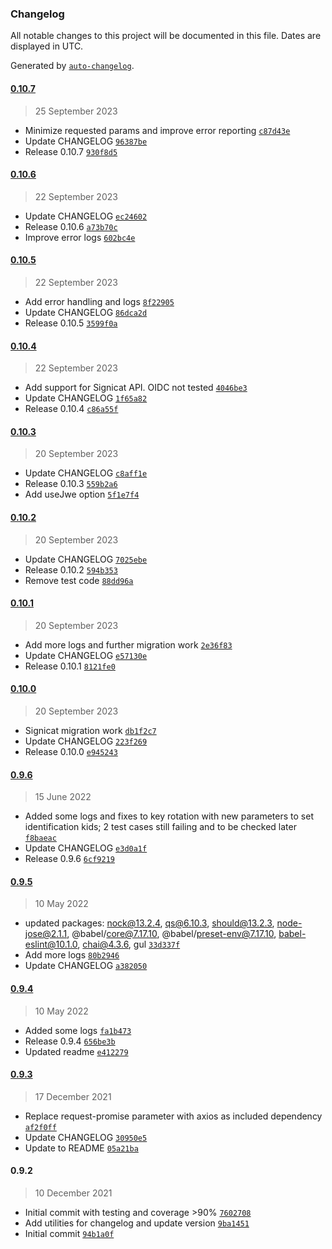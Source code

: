 ### Changelog

All notable changes to this project will be documented in this file. Dates are displayed in UTC.

Generated by [`auto-changelog`](https://github.com/CookPete/auto-changelog).

#### [0.10.7](https://github.com/iloapplications/signicat/compare/0.10.6...0.10.7)

> 25 September 2023

- Minimize requested params and improve error reporting [`c87d43e`](https://github.com/iloapplications/signicat/commit/c87d43e412ce829da963df1a2b6a8af9ea7a266d)
- Update CHANGELOG [`96387be`](https://github.com/iloapplications/signicat/commit/96387befe1145f2454a85225f05dae67a90203df)
- Release 0.10.7 [`930f8d5`](https://github.com/iloapplications/signicat/commit/930f8d5e4153d24172aa086b5aa71916f9b41322)

#### [0.10.6](https://github.com/iloapplications/signicat/compare/0.10.5...0.10.6)

> 22 September 2023

- Update CHANGELOG [`ec24602`](https://github.com/iloapplications/signicat/commit/ec2460248b9c2ade4cbbd46a167d0912a73a6933)
- Release 0.10.6 [`a73b70c`](https://github.com/iloapplications/signicat/commit/a73b70c87a895d0bbd1a1f048a22c987f484261e)
- Improve error logs [`602bc4e`](https://github.com/iloapplications/signicat/commit/602bc4edcb1e96828701d408589f04c2c7fd8d57)

#### [0.10.5](https://github.com/iloapplications/signicat/compare/0.10.4...0.10.5)

> 22 September 2023

- Add error handling and logs [`8f22905`](https://github.com/iloapplications/signicat/commit/8f2290581187b8733a57aba2ba9bcd6851235889)
- Update CHANGELOG [`86dca2d`](https://github.com/iloapplications/signicat/commit/86dca2db88758e18d275d86eadb2eed7e8c1f034)
- Release 0.10.5 [`3599f0a`](https://github.com/iloapplications/signicat/commit/3599f0a98d999f6ad5dd9184bf5c825dc68a8e55)

#### [0.10.4](https://github.com/iloapplications/signicat/compare/0.10.3...0.10.4)

> 22 September 2023

- Add support for Signicat API. OIDC not tested [`4046be3`](https://github.com/iloapplications/signicat/commit/4046be376a0890289ab40d162ab6f1ffa7862666)
- Update CHANGELOG [`1f65a82`](https://github.com/iloapplications/signicat/commit/1f65a825d6881a0cfbfab822cc9d6c350b366f12)
- Release 0.10.4 [`c86a55f`](https://github.com/iloapplications/signicat/commit/c86a55fe41e14443f8a2e7f231fd5f38a4edab7b)

#### [0.10.3](https://github.com/iloapplications/signicat/compare/0.10.2...0.10.3)

> 20 September 2023

- Update CHANGELOG [`c8aff1e`](https://github.com/iloapplications/signicat/commit/c8aff1e1cb9b3ab7a6f953426427d276e68bf545)
- Release 0.10.3 [`559b2a6`](https://github.com/iloapplications/signicat/commit/559b2a6ef62792c59f13f7752a527a2967b36064)
- Add useJwe option [`5f1e7f4`](https://github.com/iloapplications/signicat/commit/5f1e7f4b8f728fa5f55d798187e1a98b441c43af)

#### [0.10.2](https://github.com/iloapplications/signicat/compare/0.10.1...0.10.2)

> 20 September 2023

- Update CHANGELOG [`7025ebe`](https://github.com/iloapplications/signicat/commit/7025ebeaa0d5b09aa691058a6ec2144d4984db21)
- Release 0.10.2 [`594b353`](https://github.com/iloapplications/signicat/commit/594b353dc68282c18a812dca8706b742209673f0)
- Remove test code [`88dd96a`](https://github.com/iloapplications/signicat/commit/88dd96ab7319dc876dc0c0963dafe52051dc3b96)

#### [0.10.1](https://github.com/iloapplications/signicat/compare/0.10.0...0.10.1)

> 20 September 2023

- Add more logs and further migration work [`2e36f83`](https://github.com/iloapplications/signicat/commit/2e36f8399c7b96cff3735e1f5888fa954d9150d7)
- Update CHANGELOG [`e57130e`](https://github.com/iloapplications/signicat/commit/e57130e2f1a5b64f428eb469be8db41b5c74ecf7)
- Release 0.10.1 [`8121fe0`](https://github.com/iloapplications/signicat/commit/8121fe072d9d29c6309f04c272a58511661da9c7)

#### [0.10.0](https://github.com/iloapplications/signicat/compare/0.9.6...0.10.0)

> 20 September 2023

- Signicat migration work [`db1f2c7`](https://github.com/iloapplications/signicat/commit/db1f2c791685084a9776f06f1732adf494aae632)
- Update CHANGELOG [`223f269`](https://github.com/iloapplications/signicat/commit/223f2693e41e1515eef3ee393de74fbc237c327e)
- Release 0.10.0 [`e945243`](https://github.com/iloapplications/signicat/commit/e94524319c885ed25e8e2d23fac78f1da5e82610)

#### [0.9.6](https://github.com/iloapplications/signicat/compare/0.9.5...0.9.6)

> 15 June 2022

- Added some logs and fixes to key rotation with new parameters to set identification kids; 2 test cases still failing and to be checked later [`f8baeac`](https://github.com/iloapplications/signicat/commit/f8baeaca13467b9ebe61ab083b06d06443cff359)
- Update CHANGELOG [`e3d0a1f`](https://github.com/iloapplications/signicat/commit/e3d0a1f1609dc4394ff73d3e6b0d723184be1920)
- Release 0.9.6 [`6cf9219`](https://github.com/iloapplications/signicat/commit/6cf9219e032f23331fc4b474890672a7b4d0af10)

#### [0.9.5](https://github.com/iloapplications/signicat/compare/0.9.4...0.9.5)

> 10 May 2022

- updated packages: nock@13.2.4, qs@6.10.3, should@13.2.3, node-jose@2.1.1, @babel/core@7.17.10, @babel/preset-env@7.17.10, babel-eslint@10.1.0, chai@4.3.6, gul [`33d337f`](https://github.com/iloapplications/signicat/commit/33d337feed7a81aa00b96c7228eefe494e31884d)
- Add more logs [`80b2946`](https://github.com/iloapplications/signicat/commit/80b2946b4e1b6a91f805caa797aa4ad9ceba0566)
- Update CHANGELOG [`a382050`](https://github.com/iloapplications/signicat/commit/a382050a1faaa39db7faee91508826761302c67a)

#### [0.9.4](https://github.com/iloapplications/signicat/compare/0.9.3...0.9.4)

> 10 May 2022

- Added some logs [`fa1b473`](https://github.com/iloapplications/signicat/commit/fa1b4739c5d7fe6e19266609aa3e3d1bec1a4082)
- Release 0.9.4 [`656be3b`](https://github.com/iloapplications/signicat/commit/656be3b120390f04b17c8fa36f1166679cdc6291)
- Updated readme [`e412279`](https://github.com/iloapplications/signicat/commit/e412279c33f137d2cb9fba1e6e7d6bb96d278696)

#### [0.9.3](https://github.com/iloapplications/signicat/compare/0.9.2...0.9.3)

> 17 December 2021

- Replace request-promise parameter with axios as included dependency [`af2f0ff`](https://github.com/iloapplications/signicat/commit/af2f0ff041e1634554f8c2cc8b42dd1199c88506)
- Update CHANGELOG [`30950e5`](https://github.com/iloapplications/signicat/commit/30950e5b333a39a037be7c6cb14d498c1114a934)
- Update to README [`05a21ba`](https://github.com/iloapplications/signicat/commit/05a21ba3a3af16bfc1dea4da4b741d5527dcb5b1)

#### 0.9.2

> 10 December 2021

- Initial commit with testing and coverage &gt;90% [`7602708`](https://github.com/iloapplications/signicat/commit/760270851b6969d8de808102c10ff6876f5a05ce)
- Add utilities for changelog and update version [`9ba1451`](https://github.com/iloapplications/signicat/commit/9ba1451feca7b743c377e4987e91e0271423269b)
- Initial commit [`94b1a0f`](https://github.com/iloapplications/signicat/commit/94b1a0f1347ea74be2be26d846753fbd44d38206)
